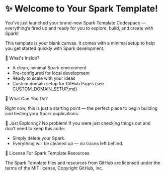 # ✨ Welcome to Your Spark Template!
You've just launched your brand-new Spark Template Codespace — everything’s fired up and ready for you to explore, build, and create with Spark!

This template is your blank canvas. It comes with a minimal setup to help you get started quickly with Spark development.

🚀 What's Inside?
- A clean, minimal Spark environment
- Pre-configured for local development
- Ready to scale with your ideas
- Custom domain setup for GitHub Pages (see [CUSTOM_DOMAIN_SETUP.md](./CUSTOM_DOMAIN_SETUP.md))
  
🧠 What Can You Do?

Right now, this is just a starting point — the perfect place to begin building and testing your Spark applications.

🧹 Just Exploring?
No problem! If you were just checking things out and don’t need to keep this code:

- Simply delete your Spark.
- Everything will be cleaned up — no traces left behind.

📄 License For Spark Template Resources 

The Spark Template files and resources from GitHub are licensed under the terms of the MIT license, Copyright GitHub, Inc.

